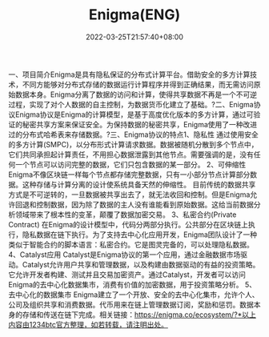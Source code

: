 ﻿---
weight: 
title: "Enigma(ENG)"
description: "Enigma是具有隐私保证的分布式计算平台"
date: 2022-03-25T21:57:40+08:00
lastmod: 2022-03-25T16:45:40+08:00
draft: false
authors: ["Metabd"]
featuredImage: "enigmaeng.webp"
link: ""
tags: ["数字代币","Enigma(ENG)"]
categories: ["navigation"]
navigation: ["数字代币"]
lightgallery: true
toc: true
pinned: false
recommend: false
recommend1: false
---
一、项目简介Enigma是具有隐私保证的分布式计算平台。借助安全的多方计算技术，不同方能够对分布式存储的数据运行计算程序并得到正确结果，而无需访问原始数据本身。Enigma分离了数据的访问和计算，使得共享数据不再是一个不可逆过程，实现了对个人数据的自主控制，为数据货币化建立了基础。?二、Enigma协议Enigma协议是Enigma的计算模型，是基于高度优化版本的多方计算，通过可验证的秘密共享方案来保证安全。为保持数据的秘密共享，Enigma使用了一种改进过的分布式哈希表来存储数据。?三、Enigma协议的特点1、隐私性
通过使用安全的多方计算(SMPC)，以分布形式计算请求数据。数据被随机分散到多个节点中，它们共同承担起计算责任，不用担心数据泄露到其他节点。需要强调的是，没有任何一个节点可以访问完整的数据，它们只包含数据的某一部分。
2、可伸缩性
Enigma不像区块链一样每个节点都存储完整数据，只有一小部分节点计算部分数据。这种存储与计算分离的设计使系统具备天然的伸缩性。
目前传统的数据共享方式是不可逆转的，一旦数据被共享出去了，就无法收回和控制。但是Enigma允许回退和控制数据，因为除了数据的主人没有谁能看到原始数据。这给当前数据分析领域带来了根本性的变革，颠覆了数据加密交易。
3、私密合约(Private Contract)
在Enigma的设计模型中，代码分两部分执行。公共部分在区块链上执行，隐私数据在链下执行。为了支持去中心化应用开发，Enigma团队设计了一种类似于智能合约的脚本语言：私密合约。它是图灵完备的，可以处理隐私数据。
4、Catalyst应用
Catalyst是Enigma协议的第一个应用，通过金融数据市场驱动。Catalyst允许用户共享和管理数据，以及构建由数据驱动的有益的投资策略。它允许开发者构建、测试并且交易加密资产。通过Catalyst，开发者可以访问Enigma的去中心化数据集市，消费有价值的加密数据，用于投资策略分析。
5、去中心化的数据集市
Enigma建立了一个开放、安全的去中心化集市，允许个人、公司及组织共享和消费数据。代币用来在链上管理数据订阅，奖励和惩罚。数据本身的存储和传送在链下完成。相关链接：https://enigma.co/ecosystem/?*以上内容由1234btc官方整理，如若转载，请注明出处。
